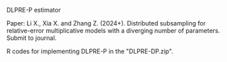 DLPRE-P estimator

Paper: Li X., Xia X. and Zhang Z. (2024+). Distributed subsampling for relative-error multiplicative models with a diverging number
of parameters. Submit to journal.

R codes for implementing DLPRE-P in the "DLPRE-DP.zip".
